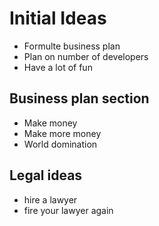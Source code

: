# Initial Ideas

* Formulte business plan
* Plan on number of developers
* Have a lot of fun

## Business plan section

* Make money
* Make more money
* World domination

## Legal ideas

* hire a lawyer
* fire your lawyer again
